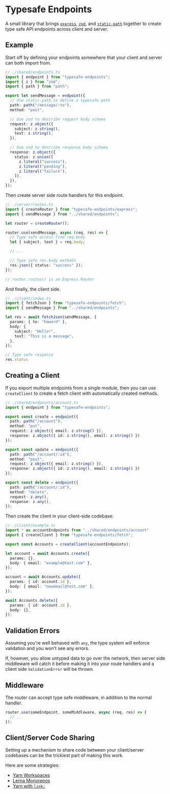 # Typesafe Endpoints
A small library that brings [`express`][express], [`zod`][zod], and [`static-path`][static-path] together to create type safe API endpoints across client and server.

## Example

Start off by defining your endpoints somewhere that your client and server can both import from.

```ts
// ./shared/endpoints.ts
import { endpoint } from "typesafe-endpoints";
import { z } from "zod";
import { path } from "path";

export let sendMessage = endpoint({
  // Use static-path to define a typesafe path
  path: path("/message/:to"),
  method: "post",

  // Use zod to describe request body schema
  request: z.object({
    subject: z.string(),
    text: z.string(),
  }),

  // Use zod to describe response body schema
  response: z.object({
    status: z.union([
      z.literal("success"),
      z.literal("pending"),
      z.literal("failure"),
    ]),
  }),
});
```

Then create server side route handlers for this endpoint.

```ts
// ./server/routes.ts
import { createRouter } from "typesafe-endpoints/express";
import { sendMessage } from "../shared/endpoints";

let router = createRouter();

router.use(sendMessage, async (req, res) => {
  // Type safe access from req.body
  let { subject, text } = req.body;

  // ...

  // Type safe res.body methods
  res.json({ status: "success" });
});

// router.routes() is an Express.Router
```

And finally, the client side.

```ts
// ./client/index.ts
import { fetchJson } from "typesafe-endpoints/fetch";
import { sendMessage } from "../shared/endpoints";

let res = await fetchJson(sendMessage, {
  params: { to: "howard" },
  body: {
    subject: "Hello!",
    text: "This is a message",
  },
});

// Type safe response
res.status
```

## Creating a Client
If you export multiple endpoints from a single module, then you can use `createClient` to create a fetch client with automatically created methods.

```ts
// ./shared/endpoints/account.ts
import { endpoint } from "typesafe-endpoints";

export const create = endpoint({
  path: path("/account"),
  method: "put",
  request: z.object({ email: z.string() }),
  response: z.object({ id: z.string(), email: z.string() })
});

export const update = endpoint({
  path: path("/account/:id"),
  method: "post",
  request: z.object({ email: z.string() }),
  response: z.object({ id: z.string(), email: z.string() })
});

export const delete = endpoint({
  path: path("/account/:id"),
  method: "delete",
  request: z.any(),
  response: z.any(),
});
```

Then create the client in your client-side codebase:

```ts
// ./client/example.ts
import * as accountEndpoints from "../shared/endpoints/account"
import { createClient } from "typesafe-endpoints/fetch";

export const Accounts = createClient(accountEndpoints);

let account = await Accounts.create({
  params: {},
  body: { email: "example@test.com" },
});

account = await Accounts.update({
  params: { id: account.id },
  body: { email: "newemail@test.com" },
});

await Accounts.delete({
  params: { id: account.id },
  body: {},
});
```

## Validation Errors
Assuming you're well behaved with `any`, the type system will enforce validation and you won't see any errors.

If, however, you allow untyped data to go over the network, then server side middleware will catch it before making it into your route handlers and a client side `ValidationError` will be thrown.

## Middleware
The router can accept type safe middleware, in addition to the normal handler.

```ts
router.use(someEndpoint, someMiddleware, async (req, res) => {
  // ...
});
```

## Client/Server Code Sharing 
Setting up a mechanism to share code between your client/server codebases can be the trickiest part of making this work.

Here are some strategies:
- [Yarn Workspaces](https://classic.yarnpkg.com/en/docs/workspaces)
- [Lerna Monorepos](https://github.com/lerna/lerna)
- [Yarn with `link:`](https://classic.yarnpkg.com/lang/en/docs/cli/add/#toc-adding-dependencies)

[express]: https://github.com/expressjs/express
[zod]: https://github.com/colinhacks/zod
[static-path]: https://github.com/garybernhardt/static-path
